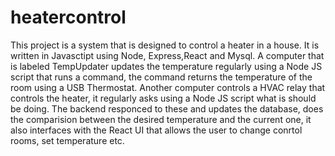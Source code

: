 # heatercontrol
This project is a system that is designed to control a heater in a house. It is written in Javasctipt using Node, Express,React and Mysql.
A computer that is labeled TempUpdater updates the temperature regularly using a Node JS script that runs a command, the command returns the temperature
of the room using a USB Thermostat. Another computer controls a HVAC relay that controls the heater, it regularly asks using a Node JS script what is should be 
doing. The backend responced to these and updates the database, does the comparision between the desired temperature and the current one, it also interfaces with the 
React UI that allows the user to change conrtol rooms, set temperature etc.
